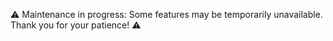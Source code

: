 ⚠️ Maintenance in progress: Some features may be temporarily unavailable. Thank you for your patience! ⚠️
